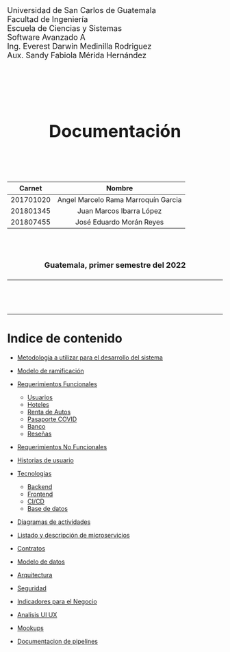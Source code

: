 <p style="font-size: 18px">
Universidad de San Carlos de Guatemala
<br>
Facultad de Ingeniería
<br>
Escuela de Ciencias y Sistemas
<br>
Software Avanzado A
<br>
Ing. Everest Darwin Medinilla Rodriguez
<br>
Aux. Sandy Fabiola Mérida Hernández
</p>

<br><br><br><br>



<h1 align="center" style="font-size: 40px; font-weight: bold;">Documentación</h1>

<br><br><br>


<div align="center">

| Carnet | Nombre |
| :-: | :-:| 
| 201701020 | Angel Marcelo Rama Marroquín Garcia |
| 201801345 | Juan Marcos Ibarra López |
| 201807455 | José Eduardo Morán Reyes |


</div>

<br><br>

<h4 align="center" style="font-size: 18px; font-weight: bold;">Guatemala, primer semestre del 2022</h4>


*** 


<br><br><br>

*** 

<h1>Indice de contenido</h1>

- [Metodología a utilizar para el desarrollo del sistema](metodologia.md)
- [Modelo de ramificación](ModeloBranching.md)
- [Requerimientos Funcionales](requerimientos.md/#REQUERIMIENTOS-FUNCIONALES)
    * [Usuarios](requerimientos.md/#usuarios)
    * [Hoteles](requerimientos.md/#hoteles)
    * [Renta de Autos](requerimientos.md/#renta-de-autos)
    * [Pasaporte COVID](requerimientos.md/#pasaporte-covid)
    * [Banco](requerimientos.md/#banco)
    * [Reseñas](requerimientos.md/#reseñas)
- [Requerimientos No Funcionales](requerimientos.md/#REQUERIMIENTOS-NO-FUNCIONALES)

- [Historias de usuario](Historias.md/#historias-de-usuario)
- [Tecnologias](tecnologias.md/#tecnologias)
    - [Backend](tecnologias.md/#backend)
    - [Frontend](tecnologias.md/#frontend)
    - [CI/CD](tecnologias.md/#ci/cd)
    - [Base de datos](tecnologias.md/#base-de-datos)

- [Diagramas de actividades](actividades.md)
- [Listado y descripción de microservicios](microservicios.md)
- [Contratos](contratos.md)
- [Modelo de datos](Modelo.md)
- [Arquitectura](arquitectura.md)
- [Seguridad](seguridad.md)
- [Indicadores para el Negocio](indicadores.md)
- [Analisis UI UX](UXUI.md)
- [Mookups](Mockups.md)
- [Documentacion de pipelines](pipelines.md)

